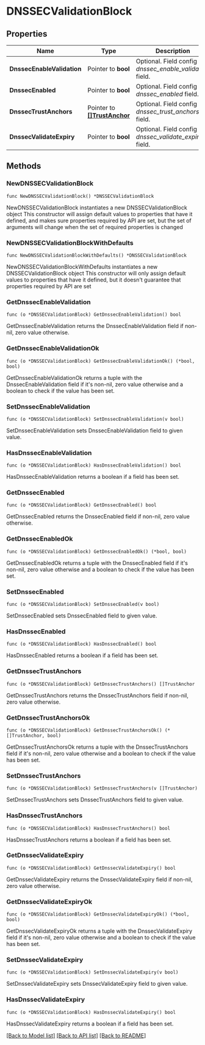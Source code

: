 # DNSSECValidationBlock

## Properties

Name | Type | Description | Notes
------------ | ------------- | ------------- | -------------
**DnssecEnableValidation** | Pointer to **bool** | Optional. Field config for _dnssec_enable_validation_ field. | [optional] 
**DnssecEnabled** | Pointer to **bool** | Optional. Field config for _dnssec_enabled_ field. | [optional] 
**DnssecTrustAnchors** | Pointer to [**[]TrustAnchor**](TrustAnchor.md) | Optional. Field config for _dnssec_trust_anchors_ field. | [optional] 
**DnssecValidateExpiry** | Pointer to **bool** | Optional. Field config for _dnssec_validate_expiry_ field. | [optional] 

## Methods

### NewDNSSECValidationBlock

`func NewDNSSECValidationBlock() *DNSSECValidationBlock`

NewDNSSECValidationBlock instantiates a new DNSSECValidationBlock object
This constructor will assign default values to properties that have it defined,
and makes sure properties required by API are set, but the set of arguments
will change when the set of required properties is changed

### NewDNSSECValidationBlockWithDefaults

`func NewDNSSECValidationBlockWithDefaults() *DNSSECValidationBlock`

NewDNSSECValidationBlockWithDefaults instantiates a new DNSSECValidationBlock object
This constructor will only assign default values to properties that have it defined,
but it doesn't guarantee that properties required by API are set

### GetDnssecEnableValidation

`func (o *DNSSECValidationBlock) GetDnssecEnableValidation() bool`

GetDnssecEnableValidation returns the DnssecEnableValidation field if non-nil, zero value otherwise.

### GetDnssecEnableValidationOk

`func (o *DNSSECValidationBlock) GetDnssecEnableValidationOk() (*bool, bool)`

GetDnssecEnableValidationOk returns a tuple with the DnssecEnableValidation field if it's non-nil, zero value otherwise
and a boolean to check if the value has been set.

### SetDnssecEnableValidation

`func (o *DNSSECValidationBlock) SetDnssecEnableValidation(v bool)`

SetDnssecEnableValidation sets DnssecEnableValidation field to given value.

### HasDnssecEnableValidation

`func (o *DNSSECValidationBlock) HasDnssecEnableValidation() bool`

HasDnssecEnableValidation returns a boolean if a field has been set.

### GetDnssecEnabled

`func (o *DNSSECValidationBlock) GetDnssecEnabled() bool`

GetDnssecEnabled returns the DnssecEnabled field if non-nil, zero value otherwise.

### GetDnssecEnabledOk

`func (o *DNSSECValidationBlock) GetDnssecEnabledOk() (*bool, bool)`

GetDnssecEnabledOk returns a tuple with the DnssecEnabled field if it's non-nil, zero value otherwise
and a boolean to check if the value has been set.

### SetDnssecEnabled

`func (o *DNSSECValidationBlock) SetDnssecEnabled(v bool)`

SetDnssecEnabled sets DnssecEnabled field to given value.

### HasDnssecEnabled

`func (o *DNSSECValidationBlock) HasDnssecEnabled() bool`

HasDnssecEnabled returns a boolean if a field has been set.

### GetDnssecTrustAnchors

`func (o *DNSSECValidationBlock) GetDnssecTrustAnchors() []TrustAnchor`

GetDnssecTrustAnchors returns the DnssecTrustAnchors field if non-nil, zero value otherwise.

### GetDnssecTrustAnchorsOk

`func (o *DNSSECValidationBlock) GetDnssecTrustAnchorsOk() (*[]TrustAnchor, bool)`

GetDnssecTrustAnchorsOk returns a tuple with the DnssecTrustAnchors field if it's non-nil, zero value otherwise
and a boolean to check if the value has been set.

### SetDnssecTrustAnchors

`func (o *DNSSECValidationBlock) SetDnssecTrustAnchors(v []TrustAnchor)`

SetDnssecTrustAnchors sets DnssecTrustAnchors field to given value.

### HasDnssecTrustAnchors

`func (o *DNSSECValidationBlock) HasDnssecTrustAnchors() bool`

HasDnssecTrustAnchors returns a boolean if a field has been set.

### GetDnssecValidateExpiry

`func (o *DNSSECValidationBlock) GetDnssecValidateExpiry() bool`

GetDnssecValidateExpiry returns the DnssecValidateExpiry field if non-nil, zero value otherwise.

### GetDnssecValidateExpiryOk

`func (o *DNSSECValidationBlock) GetDnssecValidateExpiryOk() (*bool, bool)`

GetDnssecValidateExpiryOk returns a tuple with the DnssecValidateExpiry field if it's non-nil, zero value otherwise
and a boolean to check if the value has been set.

### SetDnssecValidateExpiry

`func (o *DNSSECValidationBlock) SetDnssecValidateExpiry(v bool)`

SetDnssecValidateExpiry sets DnssecValidateExpiry field to given value.

### HasDnssecValidateExpiry

`func (o *DNSSECValidationBlock) HasDnssecValidateExpiry() bool`

HasDnssecValidateExpiry returns a boolean if a field has been set.


[[Back to Model list]](../README.md#documentation-for-models) [[Back to API list]](../README.md#documentation-for-api-endpoints) [[Back to README]](../README.md)


